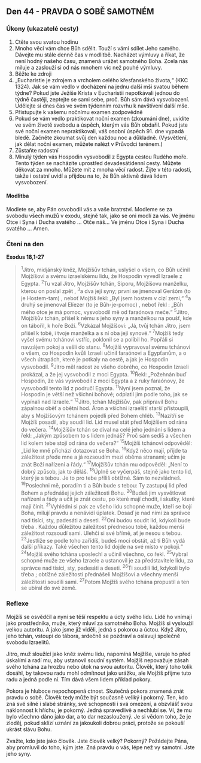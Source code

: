 ## Den 44 - PRAVDA O SOBĚ SAMOTNÉM

### Úkony (ukazatelé cesty)

1. Ctěte svou svatou hodinu
1. Mnoho věcí vám chce Bůh sdělit. Touží s vámi sdílet Jeho samého. Dávejte mu stále denně čas v modlitbě. Nacházet výmluvy a říkat, že není hodný našeho času, znamená urážet samotného Boha. Zcela nás miluje a zaslouží si od nás mnohem víc než pouhé výmluvy.
1. Běžte ke zdroji
1. „Eucharistie je zdrojem a vrcholem celého křesťanského života,“ (KKC 1324). Jak se vám vedlo v docházení na jednu další mši svatou během týdne? Pokud jste Ježíše Krista v Eucharistii nepotkávali jednou do týdně častěji, zeptejte se sami sebe, proč. Bůh sám dává vysvobození. Udělejte si dnes čas ve svém týdenním rozvrhu k navštívení další mše.
1. Přistupujte k vašemu nočnímu examen zodpovědně
1. Pokud se vám vedlo praktikovat noční examen (zkoumání dne), uvidíte ve svém životě svobodu a úspěch, kterým vás Bůh obdařil. Pokud jste své noční examen nepraktikovali, váš osobní úspěch 91. dne vypadá bledě. Začněte zkoumat svůj den každou noc a důkladně. (Vysvětlení, jak dělat noční examen, můžete nalézt v Průvodci terénem.)
1. Zůstaňte radostní
1. Minulý týden vás Hospodin vysvobodil z Egypta cestou Rudého moře. Tento týden se nacházíte uprostřed devadesátidenní cesty. Můžete děkovat za mnoho. Můžete mít z mnoha věcí radost. Žijte v této radosti, takže i ostatní uvidí a přijdou na to, že Bůh aktivně dává lidem vysvobození.

#### Modlitba

Modlete se, aby Pán osvobodil vás a vaše bratrství.
Modleme se za svobodu všech mužů v exodu, stejně tak, jako se oni modlí za vás.
Ve jménu Otce i Syna i Ducha svatého … Otče náš… Ve jménu Otce i Syna i Ducha svatého … Amen.

### Čtení na den

**Exodus 18,1-27**

> <sup>1</sup>Jitro, midjánský kněz, Mojžíšův tchán, uslyšel o všem, co Bůh učinil Mojžíšovi a svému izraelskému lidu, že Hospodin vyvedl Izraele z Egypta.
> <sup>2</sup>Tu vzal Jitro, Mojžíšův tchán, Siporu, Mojžíšovu manželku, kterou on poslal zpět ,
> <sup>3</sup>a dva její syny; první se jmenoval Geršóm (to je Hostem-tam) , neboť Mojžíš řekl: „Byl jsem hostem v cizí zemi,“
> <sup>4</sup>a druhý se jmenoval Elíezer (to je Bůh-je-pomoc) , neboť řekl : „Bůh mého otce je má pomoc, vysvobodil mě od faraónova meče.“
> <sup>5</sup>Jitro, Mojžíšův tchán, přišel k němu s jeho syny a manželkou na poušť, kde on tábořil, k hoře Boží.
> <sup>6</sup>Vzkázal Mojžíšovi: „Já, tvůj tchán Jitro, jsem přišel k tobě, i tvoje manželka a s ní oba její synové.“
> <sup>7</sup>Mojžíš tedy vyšel svému tchánovi vstříc, poklonil se a políbil ho. Popřáli si navzájem pokoj a vešli do stanu.
> <sup>8</sup>Mojžíš vypravoval svému tchánovi o všem, co Hospodin kvůli Izraeli učinil faraónovi a Egypťanům, a o všech útrapách, které je potkaly na cestě, a jak je Hospodin vysvobodil.
> <sup>9</sup>Jitro měl radost ze všeho dobrého, co Hospodin Izraeli prokázal, a že jej vysvobodil z moci Egypta.
> <sup>10</sup>Řekl: „Požehnán buď Hospodin, že vás vysvobodil z moci Egypta a z ruky faraónovy, že vysvobodil tento lid z područí Egypta.
> <sup>11</sup>Nyní jsem poznal, že Hospodin je větší než všichni bohové; odplatil jim podle toho, jak se vypínali nad Izraele.“
> <sup>12</sup>Jitro, tchán Mojžíšův, pak připravil Bohu zápalnou oběť a obětní hod. Áron a všichni izraelští starší přistoupili, aby s Mojžíšovým tchánem pojedli před Bohem chléb.
> <sup>13</sup>Nazítří se Mojžíš posadil, aby soudil lid. Lid musel stát před Mojžíšem od rána do večera.
> <sup>14</sup>Mojžíšův tchán se díval na celé jeho jednání s lidem a řekl: „Jakým způsobem to s lidem jednáš? Proč sám sedíš a všechen lid kolem tebe stojí od rána do večera?“
> <sup>15</sup>Mojžíš tchánovi odpověděl: „Lid ke mně přichází dotazovat se Boha.
> <sup>16</sup>Když něco mají, přijde ta záležitost přede mne a já rozsoudím mezi oběma stranami; učím je znát Boží nařízení a řády.“
> <sup>17</sup>Mojžíšův tchán mu odpověděl: „Není to dobrý způsob, jak to děláš.
> <sup>18</sup>Úplně se vyčerpáš, stejně jako tento lid, který je s tebou. Je to pro tebe příliš obtížné. Sám to nezvládneš.
> <sup>19</sup>Poslechni mě, poradím ti a Bůh bude s tebou: Ty zastupuj lid před Bohem a přednášej jejich záležitosti Bohu.
> <sup>20</sup>Budeš jim vysvětlovat nařízení a řády a učit je znát cestu, po které mají chodit, i skutky, které mají činit.
> <sup>21</sup>Vyhlédni si pak ze všeho lidu schopné muže, kteří se bojí Boha, milují pravdu a nenávidí úplatek. Dosaď je nad nimi za správce nad tisíci, sty, padesáti a deseti.
> <sup>22</sup>Oni budou soudit lid, kdykoli bude třeba . Každou důležitou záležitost přednesou tobě, každou menší záležitost rozsoudí sami. Ulehči si své břímě, ať je nesou s tebou.
> <sup>23</sup>Jestliže se podle toho zařídíš, budeš moci obstát, až ti Bůh vydá další příkazy. Také všechen tento lid dojde na své místo v pokoji.“
> <sup>24</sup>Mojžíš svého tchána uposlechl a učinil všechno, co řekl.
> <sup>25</sup>Vybral schopné muže ze všeho Izraele a ustanovil je za představitele lidu, za správce nad tisíci, sty, padesáti a deseti.
> <sup>26</sup>Ti soudili lid, kdykoli bylo třeba ; obtížné záležitosti přednášeli Mojžíšovi a všechny menší záležitosti soudili sami.
> <sup>27</sup>Potom Mojžíš svého tchána propustil a ten se ubíral do své země.

### Reflexe

Mojžíš se osvědčil a nyní se těší respektu a úcty svého lidu. Lidé ho vnímají jako prostředníka, muže, který
mluví za samotného Boha. Mojžíš si vysloužil velkou autoritu. A jako jsme již viděli, jedná s pokorou a úctou.
Když Jitro, jeho tchán, vstoupí do tábora, srdečně se pozdraví a oslavují společně svobodu Izraelitů.

Jitro, muž sloužící jako kněz svému lidu, napomíná Mojžíše, varuje ho před úskalími a radí mu, aby ustanovil
soudní systém. Mojžíš nepovažuje zásah svého tchána za hrozbu nebo útok na svou autoritu. Člověk, který
toho tolik dosáhl, by takovou radu mohl odmítnout jako urážku, ale Mojžíš přijme tuto radu a jedná podle ní.
Tím dává všem lidem příklad pokory.

Pokora je hluboce nepochopená ctnost. Skutečná pokora znamená znát pravdu o sobě. Člověk tedy může být
současně veliký i pokorný. Ten, kdo zná své silné i slabé stránky, své schopnosti i svá omezení, a obzvlášť
svou náklonnost k hříchu, je pokorný. Jedná spravedlivě a nechlubí se. Ví, že mu bylo všechno dáno jako dar,
a to dar nezasloužený. Je si vědom toho, že je zloděj, pokud sklízí uznání za jakoukoli dobrou práci, protože
se pokouší ukrást slávu Bohu.

Zvažte, kdo jste jako člověk. Jste člověk velký? Pokorný? Požádejte Pána, aby promluvil do toho, kým jste.
Zná pravdu o vás, lépe než vy samotní. Jste jeho syny.
